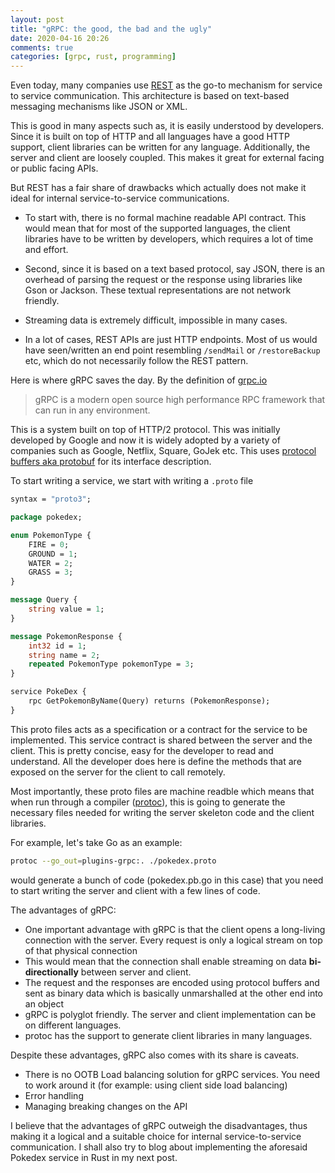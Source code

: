 ```yaml
---
layout: post
title: "gRPC: the good, the bad and the ugly"
date: 2020-04-16 20:26
comments: true
categories: [grpc, rust, programming]
---
```


Even today, many companies use [REST](https://en.wikipedia.org/wiki/Representational_state_transfer) as the go-to mechanism for service to service communication. This architecture is based on text-based messaging mechanisms like JSON or XML. 

This is good in many aspects such as, it is easily understood by developers. Since it is built on top of HTTP and all languages have a good HTTP support, client libraries can be written for any language. Additionally, the server and client are loosely coupled. This makes it great for external facing or public facing APIs.

But REST has a fair share of drawbacks which actually does not make it ideal for internal service-to-service communications. 

- To start with, there is no formal machine readable API contract. This would mean that for most of the supported languages, the client libraries have to be written by developers, which requires a lot of time and effort. 

- Second, since it is based on a text based protocol, say JSON, there is an overhead of parsing the request or the response using libraries like Gson or Jackson. These textual representations are not network friendly.

- Streaming data is extremely difficult, impossible in many cases.

- In a lot of cases, REST APIs are just HTTP endpoints. Most of us would have seen/written an end point resembling `/sendMail` or `/restoreBackup` etc, which do not necessarily follow the REST pattern.


Here is where gRPC saves the day. By the definition of [grpc.io](https://grpc.io) 
> gRPC is a modern open source high performance RPC framework that can run in any environment. 

This is a system built on top of HTTP/2 protocol. This was initially developed by Google and now it is widely adopted by a variety of companies such as Google, Netflix, Square, GoJek etc. This uses [protocol buffers aka protobuf](https://developers.google.com/protocol-buffers) for its interface description.

To start writing a service, we start with writing a `.proto` file

```proto
syntax = "proto3";

package pokedex;

enum PokemonType {
    FIRE = 0;
    GROUND = 1;
    WATER = 2;
    GRASS = 3;
}

message Query {
    string value = 1;
}

message PokemonResponse {
    int32 id = 1;
    string name = 2;
    repeated PokemonType pokemonType = 3;
}

service PokeDex {
    rpc GetPokemonByName(Query) returns (PokemonResponse);
}
```

This proto files acts as a specification or a contract for the service to be implemented. This service contract is shared between the server and the client. This is pretty concise, easy for the developer to read and understand. All the developer does here is define the methods that are exposed on the server for the client to call remotely. 

Most importantly, these proto files are machine readble which means that when run through a compiler ([protoc](http://google.github.io/proto-lens/installing-protoc.html)), this is going to generate the necessary files needed for writing the server skeleton code and the client libraries. 

For example, let's take Go as an example:

```bash
protoc --go_out=plugins-grpc:. ./pokedex.proto
```
would generate a bunch of code (pokedex.pb.go in this case) that you need to start writing the server and client with a few lines of code.

The advantages of gRPC:

- One important advantage with gRPC is that the client opens a long-living connection with the server. Every request is only a logical stream on top of that physical connection 
- This would mean that the connection shall enable streaming on data __bi-directionally__ between server and client.
- The request and the responses are encoded using protocol buffers and sent as binary data which is basically unmarshalled at the other end into an object 
- gRPC is polyglot friendly. The server and client implementation can be on different languages.
- protoc has the support to generate client libraries in many languages. 


Despite these advantages, gRPC also comes with its share is caveats. 

- There is no OOTB Load balancing solution for gRPC services. You need to work around it (for example: using client side load balancing)
- Error handling 
- Managing breaking changes on the API

I believe that the advantages of gRPC outweigh the disadvantages, thus making it a logical and a suitable choice for internal service-to-service communication. I shall also try to blog about implementing the aforesaid Pokedex service in Rust in my next post.